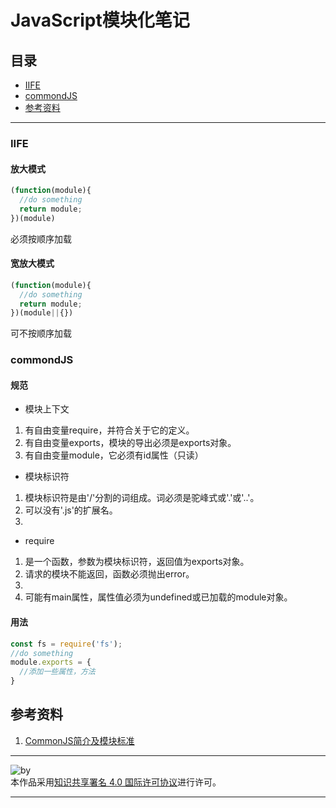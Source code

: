 # JavaScript模块化笔记
## 目录
- [IIFE](https://github.com/person-0/note/edit/master/%E7%90%86%E5%BF%B5/modular.md#IIFE)
- [commondJS](https://github.com/person-0/note/edit/master/%E7%90%86%E5%BF%B5/modular.md#commondJS)
- [参考资料](https://github.com/person-0/note/edit/master/%E7%90%86%E5%BF%B5/modular.md#参考资料)
***
### IIFE
#### 放大模式
```javascript
(function(module){
  //do something
  return module;
})(module)
```
必须按顺序加载
#### 宽放大模式
```JavaScript
(function(module){
  //do something
  return module;
})(module||{})
```
可不按顺序加载
### commondJS
#### 规范
- 模块上下文
1. 有自由变量require，并符合关于它的定义。
2. 有自由变量exports，模块的导出必须是exports对象。
3. 有自由变量module，它必须有id属性（只读）
- 模块标识符
1. 模块标识符是由'/'分割的词组成。词必须是驼峰式或'.'或'..'。
2. 可以没有'.js'的扩展名。
3. 
- require
1. 是一个函数，参数为模块标识符，返回值为exports对象。
2. 请求的模块不能返回，函数必须抛出error。
3. 
4. 可能有main属性，属性值必须为undefined或已加载的module对象。
#### 用法
```javascript
const fs = require('fs');
//do something
module.exports = {
  //添加一些属性，方法
}
```
## 参考资料
1. [CommonJS简介及模块标准](http://blog.csdn.net/woxueliuyun/article/details/46347269)
***
![by](https://licensebuttons.net/l/by/4.0/88x31.png)  
本作品采用<a rel="license" href="https://creativecommons.org/licenses/by/4.0/">知识共享署名 4.0 国际许可协议</a>进行许可。
***
